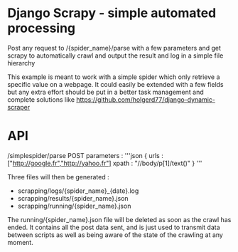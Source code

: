 # Django Scrapy - simple automated processing

Post any request to /{spider_name}/parse with a few parameters and get scrapy 
to automatically crawl and output the result and log in a simple file hierarchy

This example is meant to work with a simple spider which only retrieve a 
specific value on a webpage. It could easily be extended with a few fields 
but any extra effort should be put in a better task management and complete 
solutions like https://github.com/holgerd77/django-dynamic-scraper

# API
/simplespider/parse  POST parameters :
'''json
{
    urls : ["http://google.fr","http://yahoo.fr"]
    xpath : "//body/p[1]/text()"
}
'''

Three files will then be generated : 
* scrapping/logs/{spider_name}_{date}.log
* scrapping/results/{spider_name}.json
* scrapping/running/{spider_name}.json

The running/{spider_name}.json file will be deleted as soon as the crawl has ended. 
It contains all the post data sent, and is just used to transmit data between scripts
as well as being aware of the state of the crawling at any moment.